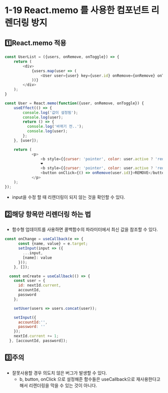 # 1-19 React.memo 를 사용한 컴포넌트 리렌더링 방지

## 1️⃣React.memo 적용

```js
const UserList = ({users, onRemove, onToggle}) => {
    return (
        <div>
            {users.map(user => (
                <User user={user} key={user.id} onRemove={onRemove} onToggle={onToggle} />
            ))}
        </div>
    );
}
```

```js
const User = React.memo(function({user, onRemove, onToggle}) {
    useEffect(() => {
        console.log('값이 설정됨');
        console.log(user);
        return () => {
          console.log('바뀌기 전..');
          console.log(user);
        };
    }, [user]);

    return (
            <p>
                <b style={{cursor: 'pointer', color: user.active ? 'red' : 'black'}} onClick={() => onToggle(user.id)}>{user.accountId}</b>
                ❤️
                <b style={{cursor: 'pointer', color: user.active ? 'red' : "black"}} onClick={() => onToggle(user.id)}>{user.password}</b>
                <button onClick={() => onRemove(user.id)}>REMOVE</button>
            </p>
    );
});
```

+ input을 수정 할 때 리렌더링이 되지 않는 것을 확인할 수 있다.



## 2️⃣해당 항목만 리렌더링 하는 법

+ 함수형 업데이트를 사용하면 콜백함수의 파라미터에서 최신 값을 참조할 수 있다.

```js
const onChange = useCallback(e => {
      const {name, value} = e.target;
      setInput(input => ({
        ...input,
        [name]: value
      }));
    }, []);
```

```js
  const onCreate = useCallback(() => {
    const user = {
      id: nextId.current,
      accountId,
      password
    };

    setUser(users => users.concat(user));

    setInput({
      accountId:'',
      password: ''
    });
    nextId.current += 1;
  }, [accountId, password]);
```



## 3️⃣주의

+ 잘못사용할 경우 의도치 않은 버그가 발생할 수 있다.
  + b, button, onClick 으로 설정해준 함수들은 useCallback으로 재사용한다고 해서 리렌더링을 막을 수 있는 것이 아니다.